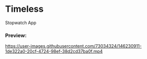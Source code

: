 # Timeless
Stopwatch App


### Preview:



https://user-images.githubusercontent.com/73034324/146230911-1de322a0-20cf-4724-98ef-38d2cd37ba0f.mp4

